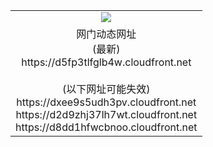 ﻿<table>
  <tr></tr>
  <tr><td colspan=2 align=center><img src="https://d5fp3tlfglb4w.cloudfront.net/Up/oGate.jpg" /></td></tr>
  <tr><td colspan=2 align=center>网门动态网址<br/>(最新)
<br>https://d5fp3tlfglb4w.cloudfront.net
<br/><br/>(以下网址可能失效)
<br>https://dxee9s5udh3pv.cloudfront.net
<br>https://d2d9zhj37lh7wt.cloudfront.net
<br>https://d8dd1hfwcbnoo.cloudfront.net
    </td>
  </tr>
</table>
